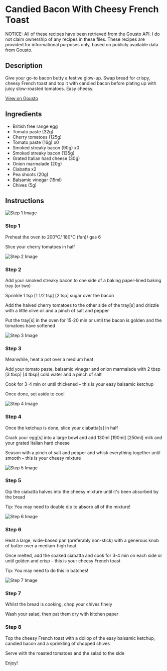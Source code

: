 # Candied Bacon With Cheesy French Toast

NOTICE: All of these recipes have been retrieved from the Gousto API. I do not claim ownership of any recipes in these files. These recipes are provided for informational purposes only, based on publicly available data from Gousto.

## Description

Give your go-to bacon butty a festive glow-up. Swap bread for crispy, cheesy French toast and top it with candied bacon before plating up with juicy slow-roasted tomatoes. Easy cheesy.


[View on Gousto](https://www.gousto.co.uk/recipes/cookbook/festive-candied-bacon-with-cheesy-french-toast)

## Ingredients

- British free range egg
- Tomato paste (32g)
- Cherry tomatoes (125g)
- Tomato paste (16g) x0
- Smoked streaky bacon (90g) x0
- Smoked streaky bacon (135g)
- Grated Italian hard cheese (30g)
- Onion marmalade (20g)
- Ciabatta x2
- Pea shoots (20g)
- Balsamic vinegar (15ml)
- Chives (5g)

## Instructions

![Step 1 Image](https://production-media.gousto.co.uk/cms/recipe-step-image/Step-1-1604317529794-x200.jpg)

### Step 1

Preheat the oven to 200°C/ 180°C (fan)/ gas 6

Slice your cherry tomatoes in half

![Step 2 Image](https://production-media.gousto.co.uk/cms/recipe-step-image/Step-2-1604317534014-x200.jpg)

### Step 2

Add your smoked streaky bacon to one side of a baking paper-lined baking tray (or two)

Sprinkle 1 tsp <span class="text-purple">[1 1/2 tsp]</span> <span class="text-danger">[2 tsp] </span>sugar over the bacon

Add the halved cherry tomatoes to the other side of the tray[s] and drizzle with a little olive oil and a pinch of salt and pepper

Put the tray[s] in the oven for 15-20 min or until the bacon is golden and the tomatoes have softened

![Step 3 Image](https://production-media.gousto.co.uk/cms/recipe-step-image/Step-3-1604317543551-x200.jpg)

### Step 3

Meanwhile, heat a pot over a medium heat

Add your tomato paste, balsamic vinegar and onion marmalade with 2 tbsp<span class="text-purple"> [3 tbsp]<span class="text-danger"> </span>[4 tbsp]</span> cold water and a pinch of salt

Cook for 3-4 min or until thickened – this is your easy balsamic ketchup

Once done, set aside to cool

![Step 4 Image](https://production-media.gousto.co.uk/cms/recipe-step-image/Step-4-1604317548970-x200.jpg)

### Step 4

Once the ketchup is done, slice your ciabatta[s] in half

Crack your egg[s] into a large bowl and add 130ml <span class="text-purple">[190ml]</span> <span class="text-danger">[250ml]</span> milk and your grated Italian hard cheese

Season with a pinch of salt and pepper and whisk everything together until smooth – this is your cheesy mixture

![Step 5 Image](https://production-media.gousto.co.uk/cms/recipe-step-image/Step-5-1604317554541-x200.jpg)

### Step 5

Dip the ciabatta halves into the cheesy mixture until it's been absorbed by the bread

Tip: You may need to double dip to absorb all of the mixture!

![Step 6 Image](https://production-media.gousto.co.uk/cms/recipe-step-image/Step-6-1604317561413-x200.jpg)

### Step 6

Heat a large, wide-based pan (preferably non-stick) with a generous knob of butter over a medium-high heat

Once melted, add the soaked ciabatta and cook for 3-4 min on each side or until golden and crisp – this is your cheesy French toast

Tip: You may need to do this in batches!

![Step 7 Image](https://production-media.gousto.co.uk/cms/recipe-step-image/Step-7-1604317565882-x200.jpg)

### Step 7

Whilst the bread is cooking, chop your chives finely

Wash your salad, then pat them dry with kitchen paper

### Step 8

Top the cheesy French toast with a dollop of the easy balsamic ketchup, candied bacon and a sprinkling of chopped chives

Serve with the roasted tomatoes and the salad to the side

Enjoy!

